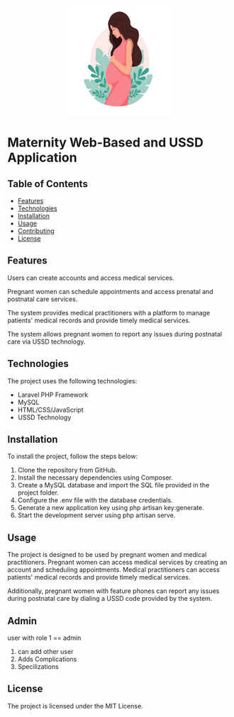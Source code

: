 <p align="center">
  <img src="public/global_assets/images/logo.png" alt="Image description" width="250" height="250">
</p>

# Maternity Web-Based and USSD Application

<body>
	<h2>Table of Contents</h2>
	<ul>
		<li><a href="#features">Features</a></li>
		<li><a href="#technologies">Technologies</a></li>
		<li><a href="#installation">Installation</a></li>
		<li><a href="#usage">Usage</a></li>
		<li><a href="#contributing">Contributing</a></li>
		<li><a href="#license">License</a></li>
	</ul>
	<h2 id="features">Features</h2>
	<p>Users can create accounts and access medical services.</p>
	<p>Pregnant women can schedule appointments and access prenatal and postnatal care services.</p>
	<p>The system provides medical practitioners with a platform to manage patients' medical records and provide timely medical services.</p>
	<p>The system allows pregnant women to report any issues during postnatal care via USSD technology.</p>
	<h2 id="technologies">Technologies</h2>
	<p>The project uses the following technologies:</p>
	<ul>
		<li>Laravel PHP Framework</li>
		<li>MySQL</li>
		<li>HTML/CSS/JavaScript</li>
		<li>USSD Technology</li>
	</ul>
	<h2 id="installation">Installation</h2>
	<p>To install the project, follow the steps below:</p>
	<ol>
		<li>Clone the repository from GitHub.</li>
		<li>Install the necessary dependencies using Composer.</li>
		<li>Create a MySQL database and import the SQL file provided in the project folder.</li>
		<li>Configure the .env file with the database credentials.</li>
		<li>Generate a new application key using php artisan key:generate.</li>
		<li>Start the development server using php artisan serve.</li>
	</ol>
	<h2 id="usage">Usage</h2>
	<p>The project is designed to be used by pregnant women and medical practitioners. Pregnant women can access medical services by creating an account and scheduling appointments. Medical practitioners can access patients' medical records and provide timely medical services.</p>
	<p>Additionally, pregnant women with feature phones can report any issues during postnatal care by dialing a USSD code provided by the system.</p>
	<h2>Admin</h2>
	<p>user with role 1 == admin</p>
	<ol>
		<li>can add other user</li>
		<li>Adds Complications</li>
		<li>Specilizations</li>
	</ol>
	<h2 id="license">License</h2>
	<p>The project is licensed under the MIT License.</p>
</body>

